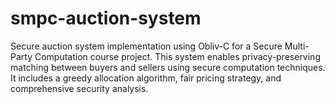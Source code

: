 # smpc-auction-system
Secure auction system implementation using Obliv-C for a Secure Multi-Party Computation course project. This system enables privacy-preserving matching between buyers and sellers using secure computation techniques. It includes a greedy allocation algorithm, fair pricing strategy, and comprehensive security analysis.
